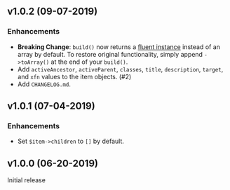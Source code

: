 ## v1.0.2 (09-07-2019)

### Enhancements

- **Breaking Change**: `build()` now returns a [fluent instance](https://laravel.com/api/master/Illuminate/Support/Fluent.html) instead of an array by default. To restore original functionality, simply append `->toArray()` at the end of your `build()`.
- Add `activeAncestor`, `activeParent`, `classes`, `title`, `description`, `target`, and `xfn` values to the item objects. (#2)
- Add `CHANGELOG.md`.

## v1.0.1 (07-04-2019)

### Enhancements

- Set `$item->children` to `[]` by default.

## v1.0.0 (06-20-2019)

Initial release
